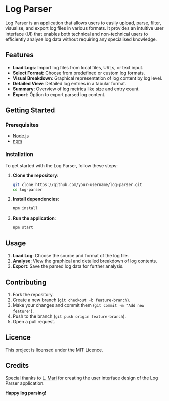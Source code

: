 # Log Parser

Log Parser is an application that allows users to easily upload, parse, filter, visualise, and export log files in various formats. It provides an intuitive user interface (UI) that enables both technical and non-technical users to efficiently analyse log data without requiring any specialised knowledge.

## Features

- **Load Logs**: Import log files from local files, URLs, or text input.
- **Select Format**: Choose from predefined or custom log formats.
- **Visual Breakdown**: Graphical representation of log content by log level.
- **Detailed View**: Detailed log entries in a tabular format.
- **Summary**: Overview of log metrics like size and entry count.
- **Export**: Option to export parsed log content.

## Getting Started

### Prerequisites

- [Node.js](https://nodejs.org/)
- [npm](https://www.npmjs.com/)

### Installation

To get started with the Log Parser, follow these steps:

1. **Clone the repository**:
    ```sh
    git clone https://github.com/your-username/log-parser.git
    cd log-parser
    ```
2. **Install dependencies**:
    ```sh
    npm install
    ```
3. **Run the application**:
    ```sh
    npm start
    ```

## Usage

1. **Load Log**: Choose the source and format of the log file.
2. **Analyse**: View the graphical and detailed breakdown of log contents.
3. **Export**: Save the parsed log data for further analysis.

## Contributing

1. Fork the repository.
2. Create a new branch (`git checkout -b feature-branch`).
3. Make your changes and commit them (`git commit -m 'Add new feature'`).
4. Push to the branch (`git push origin feature-branch`).
5. Open a pull request.

## Licence

This project is licensed under the MIT Licence.

## Credits

Special thanks to [L. Mari](https://www.behance.net/gallery/179218877/Log-Parser-Design-Project) for creating the user interface design of the Log Parser application.

**Happy log parsing!**

